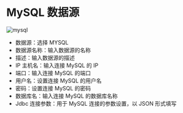 # MySQL 数据源

![mysql](/img/new_ui/dev/datasource/mysql.png)

- 数据源：选择 MYSQL
- 数据源名称：输入数据源的名称
- 描述：输入数据源的描述
- IP 主机名：输入连接 MySQL 的 IP
- 端口：输入连接 MySQL 的端口
- 用户名：设置连接 MySQL 的用户名
- 密码：设置连接 MySQL 的密码
- 数据库名：输入连接 MySQL 的数据库名称
- Jdbc 连接参数：用于 MySQL 连接的参数设置，以 JSON 形式填写
